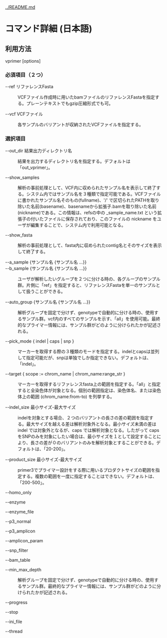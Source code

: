 [../README.md](../README.md)

# コマンド詳細 (日本語)

## 利用方法

vprimer [options]

### 必須項目（２つ）

<dl>
<dt>
--ref リファレンスFasta
</dt>
<dd>
<p><p>
VCFファイル作成時に用いたbamファイルのリファレンスFastaを指定する。プレーンテキストでもgzip圧縮形式でも可。
</p></p>
</dd>
</dl>



<dl>
<dt>
--vcf VCFファイル
</dt>
<dd>
<p><p>
各サンプルのバリアントが収納されたVCFファイルを指定する。
</p></p>
</dd>
</dl>


### 選択項目

<dl>
<dt>
--out_dir 結果出力ディレクトリ名
</dt>
<dd>
<p><p>
結果を出力するディレクトリ名を指定する。デフォルトは「out_vprimer」。
</p></p>
</dd>
</dl>



<dl>
<dt>
--show_samples
</dt>
<dd>
<p><p>
解析の事前処理として、VCF内に収められたサンプル名を表示して終了する。システム内ではサンプル名を３種類で指定可能である。VCFファイルに書かれたサンプル名そのもの(fullname)、'/' で区切られたPATHを取り除いた名前(basename)、basenameから拡張子.bamを取り除いた名前(nickname)である。この情報は、refsの中の _sample_name.txt という拡張子の付いたファイルに保存されており、このファイルの nickname をユーザが編集することで、システム内で利用可能となる。
</p></p>
</dd>
</dl>



<dl>
<dt>
--show_fasta
</dt>
<dd>
<p><p>
解析の事前処理として、fasta内に収められたcontig名とそのサイズを表示して終了する。
</p></p>
</dd>
</dl>



<dl>
<dt>
--a_sample {サンプル名 {サンプル名 ...}}<br>
--b_sample {サンプル名 {サンプル名 ...}}
</dt>
<dd>
<p><p>
ユーザが解析したいグループを２つに分ける時の、各グループのサンプル群。片側に「ref」を指定すると、リファレンスFastaを単一のサンプルとして扱うことができる。
</p></p>
</dd>
</dl>



<dl>
<dt>
--auto_group {サンプル名 {サンプル名 ...}}
</dt>
<dd>
<p><p>
解析グループを固定で分けず、genotypeで自動的に分ける時の、使用するサンプル群。vcf内のすべてのサンプルを示す、「all」を使用可能。最終的なプライマー情報には、サンプル群がどのように分けられたかが記述される。
</p></p>
</dd>
</dl>


<!-- ここからしたがまだ -->

<dl>
<dt>
--pick_mode { indel | caps | snp }
</dt>
<dd>
<p><p>
マーカーを取得する際の３種類のモードを指定する。indelとcapsは並列して指定可能だが、snpは単独でしか指定できない。デフォルトは、「indel」。
</p></p>
</dd>
</dl>



<dl>
<dt>
--target { scope := chrom_name | chrom_name:range_str }
</dt>
<dd>
<p><p>
マーカーを取得するリファレンスfasta上の範囲を指定する。「all」と指定すると全染色体が対象となる。個別の範囲指定は、染色体名、または染色体上の範囲 (chrom_name:from-to) を列挙する。
</p></p>
</dd>
</dl>



<dl>
<dt>
--indel_size 最小サイズ-最大サイズ
</dt>
<dd>
<p><p>
indelを対象とする場合、２つのバリアントの長さの差の範囲を指定する。最大サイズを越える差は解析対象外となる。最小サイズ未満の差は indel では対象外となるが、caps では解析対象となる。したがって caps をSNPのみを対象にしたい場合は、最小サイズを１として設定することにより、長さの差が０のバリアントのみを解析対象とすることができる。デフォルトは、「20-200」。
</p></p>
</dd>
</dl>



<dl>
<dt>
--product_size 最小サイズ-最大サイズ
</dt>
<dd>
<p><p>
primer3でプライマー設計をする際に用いるプロダクトサイズの範囲を指定する。複数の範囲を一度に指定することはできない。デフォルトは、「200-500」。
</p></p>
</dd>
</dl>



<dl>
<dt>
--homo_only
</dt>
<dd>
<p><p>

</p></p>
</dd>
</dl>



<dl>
<dt>
--enzyme
</dt>
<dd>
<p><p>

</p></p>
</dd>
</dl>



<dl>
<dt>
--enzyme_file
</dt>
<dd>
<p><p>

</p></p>
</dd>
</dl>



<dl>
<dt>
--p3_normal
</dt>
<dd>
<p><p>

</p></p>
</dd>
</dl>



<dl>
<dt>
--p3_amplicon
</dt>
<dd>
<p><p>

</p></p>
</dd>
</dl>



<dl>
<dt>
--amplicon_param
</dt>
<dd>
<p><p>

</p></p>
</dd>
</dl>



<dl>
<dt>
--snp_filter
</dt>
<dd>
<p><p>

</p></p>
</dd>
</dl>



<dl>
<dt>
--bam_table
</dt>
<dd>
<p><p>

</p></p>
</dd>
</dl>



<dl>
<dt>
--min_max_depth
</dt>
<dd>
<p><p>
解析グループを固定で分けず、genotypeで自動的に分ける時の、使用するサンプル群。最終的なプライマー情報には、サンプル群がどのように分けられたかが記述される。
</p></p>

</dd>
</dl>



<dl>
<dt>
--progress
</dt>
<dd>
<p><p>

</p></p>
</dd>
</dl>



<dl>
<dt>
--stop
</dt>
<dd>
<p><p>

</p></p>
</dd>
</dl>



<dl>
<dt>
--ini_file
</dt>
<dd>
<p><p>

</p></p>
</dd>
</dl>



<dl>
<dt>
--thread
</dt>
<dd>
<p><p>

</p></p>
</dd>
</dl>



